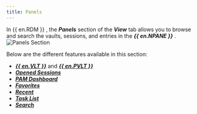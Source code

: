 ```yaml
---
title: Panels
---
```

In {{ en.RDM }} , the ***Panels*** section of the ***View*** tab allows you to browse and search the vaults, sessions, and entries in the ***{{ en.NPANE }}*** .  
![Panels Section](https://webdevolutions.azureedge.net/docs/en/rdm/windows/RDMWin2012.png) 

Below are the different features available in this section:  

* [***{{ en.VLT }}***](/rdm/windows/commands/view/panels/vault/) and [***{{ en.PVLT }}***](/rdm/windows/commands/view/panels/vault/) 
* [***Opened Sessions***](/rdm/windows/commands/view/panels/opened-sessions/) 
* [***PAM Dashboard***](/rdm/windows/commands/view/panels/pam-dashboard/) 
* [***Favorites***](/rdm/windows/user-interface/navigation-pane/favorite-entries/) 
* [***Recent***](/rdm/windows/user-interface/navigation-pane/most-recently-used-entries/) 
* [***Task List***](/rdm/windows/commands/view/panels/task-list/) 
* [***Search***](/rdm/windows/commands/view/panels/search/) 
